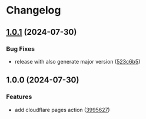 # Changelog

## [1.0.1](https://github.com/kitabisa/cloudflare-pages-action/compare/v1.0.0...v1.0.1) (2024-07-30)


### Bug Fixes

* release with also generate major version ([523c6b5](https://github.com/kitabisa/cloudflare-pages-action/commit/523c6b5f4caf9f8c8e00f1a9beb4ea911bf6f6ff))

## 1.0.0 (2024-07-30)


### Features

* add cloudflare pages action ([3995627](https://github.com/kitabisa/cloudflare-pages-action/commit/39956271e0a727b0b1b12fd2e47e50c211fa7d88))
